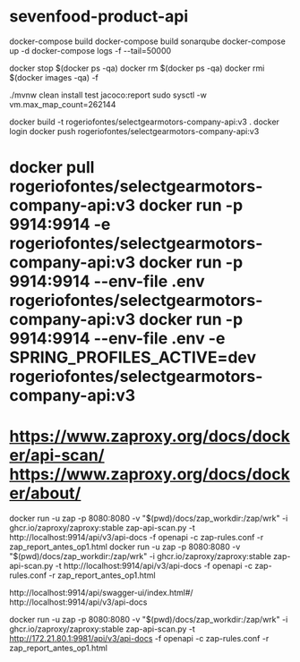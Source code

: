 # sevenfood-product-api

docker-compose build
docker-compose build sonarqube
docker-compose up -d
docker-compose logs -f --tail=50000

docker stop $(docker ps -qa)
docker rm $(docker ps -qa)
docker rmi $(docker images -qa) -f

./mvnw clean install test jacoco:report
sudo sysctl -w vm.max_map_count=262144

docker build -t rogeriofontes/selectgearmotors-company-api:v3 .
docker login
docker push rogeriofontes/selectgearmotors-company-api:v3

docker pull rogeriofontes/selectgearmotors-company-api:v3
docker run -p 9914:9914 -e  rogeriofontes/selectgearmotors-company-api:v3
docker run -p 9914:9914 --env-file .env rogeriofontes/selectgearmotors-company-api:v3
docker run -p 9914:9914 --env-file .env -e SPRING_PROFILES_ACTIVE=dev rogeriofontes/selectgearmotors-company-api:v3
====
https://www.zaproxy.org/docs/docker/api-scan/
https://www.zaproxy.org/docs/docker/about/
====
docker run -u zap -p 8080:8080 -v "$(pwd)/docs/zap_workdir:/zap/wrk" -i ghcr.io/zaproxy/zaproxy:stable zap-api-scan.py -t http://localhost:9914/api/v3/api-docs -f openapi -c zap-rules.conf -r zap_report_antes_op1.html
docker run -u zap -p 8080:8080 -v "$(pwd)/docs/zap_workdir:/zap/wrk" -i ghcr.io/zaproxy/zaproxy:stable zap-api-scan.py -t http://localhost:9914/api/v3/api-docs -f openapi -c zap-rules.conf -r zap_report_antes_op1.html

http://localhost:9914/api/swagger-ui/index.html#/
http://localhost:9914/api/v3/api-docs

docker run -u zap -p 8080:8080 -v "$(pwd)/docs/zap_workdir:/zap/wrk" -i ghcr.io/zaproxy/zaproxy:stable zap-api-scan.py -t http://172.21.80.1:9981/api/v3/api-docs -f openapi -c zap-rules.conf -r zap_report_antes_op1.html
